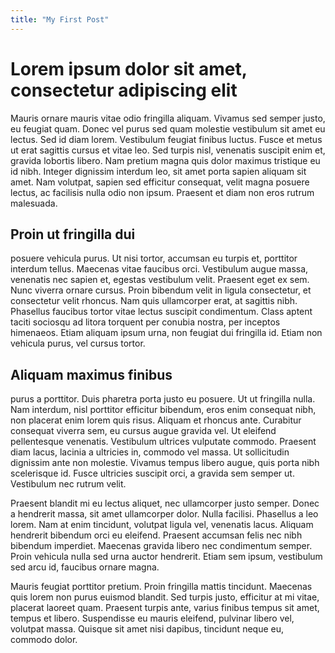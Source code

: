```yaml
---
title: "My First Post"
---
```


# Lorem ipsum dolor sit amet, consectetur adipiscing elit

Mauris ornare mauris vitae odio fringilla aliquam. Vivamus sed semper justo, eu feugiat quam. Donec vel purus sed quam molestie vestibulum sit amet eu lectus. Sed id diam lorem. Vestibulum feugiat finibus luctus. Fusce et metus ut erat sagittis cursus et vitae leo. Sed turpis nisl, venenatis suscipit enim et, gravida lobortis libero. Nam pretium magna quis dolor maximus tristique eu id nibh. Integer dignissim interdum leo, sit amet porta sapien aliquam sit amet. Nam volutpat, sapien sed efficitur consequat, velit magna posuere lectus, ac facilisis nulla odio non ipsum. Praesent et diam non eros rutrum malesuada.

## Proin ut fringilla dui
posuere vehicula purus. Ut nisi tortor, accumsan eu turpis et, porttitor interdum tellus. Maecenas vitae faucibus orci. Vestibulum augue massa, venenatis nec sapien et, egestas vestibulum velit. Praesent eget ex sem. Nunc viverra ornare cursus. Proin bibendum velit in ligula consectetur, et consectetur velit rhoncus. Nam quis ullamcorper erat, at sagittis nibh. Phasellus faucibus tortor vitae lectus suscipit condimentum. Class aptent taciti sociosqu ad litora torquent per conubia nostra, per inceptos himenaeos. Etiam aliquam ipsum urna, non feugiat dui fringilla id. Etiam non vehicula purus, vel cursus tortor.

## Aliquam maximus finibus
purus a porttitor. Duis pharetra porta justo eu posuere. Ut ut fringilla nulla. Nam interdum, nisl porttitor efficitur bibendum, eros enim consequat nibh, non placerat enim lorem quis risus. Aliquam et rhoncus ante. Curabitur consequat viverra sem, eu cursus augue gravida vel. Ut eleifend pellentesque venenatis. Vestibulum ultrices vulputate commodo. Praesent diam lacus, lacinia a ultricies in, commodo vel massa. Ut sollicitudin dignissim ante non molestie. Vivamus tempus libero augue, quis porta nibh scelerisque id. Fusce ultricies suscipit orci, a gravida sem semper ut. Vestibulum nec rutrum velit.

Praesent blandit mi eu lectus aliquet, nec ullamcorper justo semper. Donec a hendrerit massa, sit amet ullamcorper dolor. Nulla facilisi. Phasellus a leo lorem. Nam at enim tincidunt, volutpat ligula vel, venenatis lacus. Aliquam hendrerit bibendum orci eu eleifend. Praesent accumsan felis nec nibh bibendum imperdiet. Maecenas gravida libero nec condimentum semper. Proin vehicula nulla sed urna auctor hendrerit. Etiam sem ipsum, vestibulum sed arcu id, faucibus ornare magna.

Mauris feugiat porttitor pretium. Proin fringilla mattis tincidunt. Maecenas quis lorem non purus euismod blandit. Sed turpis justo, efficitur at mi vitae, placerat laoreet quam. Praesent turpis ante, varius finibus tempus sit amet, tempus et libero. Suspendisse eu mauris eleifend, pulvinar libero vel, volutpat massa. Quisque sit amet nisi dapibus, tincidunt neque eu, commodo dolor.
